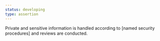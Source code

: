```yaml
---
status: developing
type: assertion
---
```


Private and sensitive information is handled according to [named security procedures] and reviews are conducted. 


